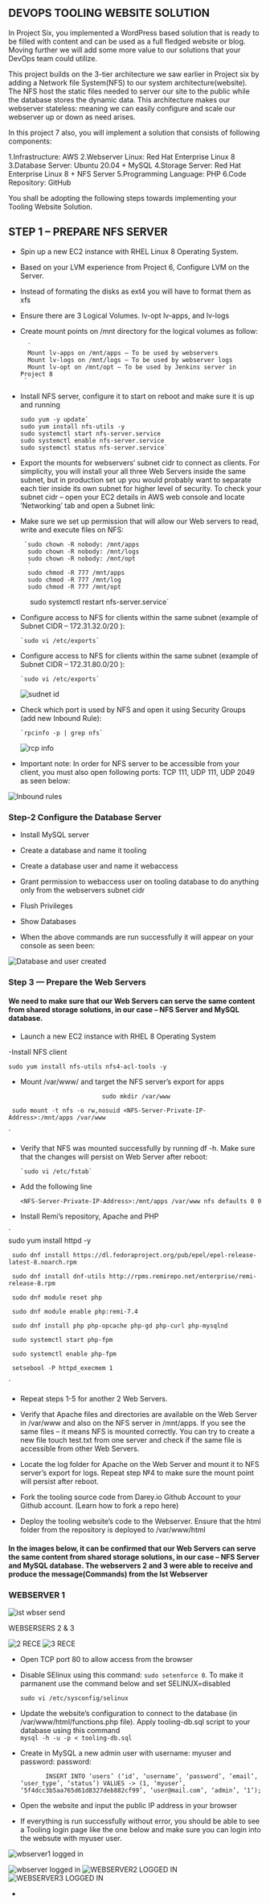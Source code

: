 ## DEVOPS TOOLING WEBSITE SOLUTION


In Project Six, you implemented a WordPress based solution that is ready to be filled with content and can be used as a full fledged website or blog. Moving further we will add some more value to our solutions that your DevOps team could utilize.

This project builds on the 3-tier architecture we saw earlier in Project six by adding a Network file System(NFS) to our system architecture(website). The NFS host the static files needed to server our site to the public while the database stores the dynamic data. This architecture makes our webserver stateless: meaning we can easily configure and scale our webserver up or down as need arises.

In this project 7 also, you will implement a solution that consists of following components:

1.Infrastructure: AWS
2.Webserver Linux: Red Hat Enterprise Linux 8
3.Database Server: Ubuntu 20.04 + MySQL
4.Storage Server: Red Hat Enterprise Linux 8 + NFS Server
5.Programming Language: PHP
6.Code Repository: GitHub

You shall be adopting the following steps towards implementing your Tooling Website Solution.

## STEP 1 – PREPARE NFS SERVER

- Spin up a new EC2 instance with RHEL Linux 8 Operating System.

- Based on your LVM experience from Project 6, Configure LVM on the Server.

- Instead of formating the disks as ext4 you will have to format them as xfs

- Ensure there are 3 Logical Volumes. lv-opt lv-apps, and lv-logs

- Create mount points on /mnt directory for the logical volumes as follow:
        
        `
        Mount lv-apps on /mnt/apps – To be used by webservers
        Mount lv-logs on /mnt/logs – To be used by webserver logs
        Mount lv-opt on /mnt/opt – To be used by Jenkins server in Project 8
       `
- Install NFS server, configure it to start on reboot and make sure it is up and running

      sudo yum -y update`
      sudo yum install nfs-utils -y
      sudo systemctl start nfs-server.service
      sudo systemctl enable nfs-server.service
      sudo systemctl status nfs-server.service`
      
- Export the mounts for webservers’ subnet cidr to connect as clients. For simplicity, you will install your all three Web Servers inside the same subnet, but in production set up you would probably want to separate each tier inside its own subnet for higher level of security. To check your subnet cidr – open your EC2 details in AWS web console and locate ‘Networking’ tab and open a Subnet link:

- Make sure we set up permission that will allow our Web servers to read, write and execute files on NFS:

                                   
       `sudo chown -R nobody: /mnt/apps
        sudo chown -R nobody: /mnt/logs
        sudo chown -R nobody: /mnt/opt
        `      
        sudo chmod -R 777 /mnt/apps
        sudo chmod -R 777 /mnt/log
        sudo chmod -R 777 /mnt/opt
`     
     `sudo systemctl restart nfs-server.service`
                                             
- Configure access to NFS for clients within the same subnet (example of Subnet CIDR – 172.31.32.0/20 ):

      `sudo vi /etc/exports`
      
- Configure access to NFS for clients within the same subnet (example of Subnet CIDR – 172.31.80.0/20 ):

      `sudo vi /etc/exports`
      
  ![sudnet id](https://user-images.githubusercontent.com/65022146/199224678-732d8a65-3109-4031-8d0d-0be300129474.png)

      
      
 - Check which port is used by NFS and open it using Security Groups (add new Inbound Rule):

       `rpcinfo -p | grep nfs`
       
      
      ![rcp info](https://user-images.githubusercontent.com/65022146/199214378-7fb9e69b-e0dd-43f5-a215-527156fcb8b3.png)
       
 - Important note: In order for NFS server to be accessible from your client, you must also open following ports: TCP 111, UDP 111, UDP 2049 as seen below:
 
![Inbound rules](https://user-images.githubusercontent.com/65022146/199215726-323afdaf-9d28-4920-8d13-622f292951ff.png)


### Step-2 Configure the Database Server
 
- Install MySQL server

- Create a database and name it tooling

- Create a database user and name it webaccess

- Grant permission to webaccess user on tooling database to do anything only from the webservers subnet cidr

- Flush Privileges

- Show Databases

- When the above commands are run successfully it will appear on your console as seen been:

![Database and user created](https://user-images.githubusercontent.com/65022146/199226231-a4c7c008-a859-4fe0-8fc1-64b08a42ace4.png)


### Step 3 — Prepare the Web Servers

#### We need to make sure that our Web Servers can serve the same content from shared storage solutions, in our case – NFS Server and MySQL database.

- Launch a new EC2 instance with RHEL 8 Operating System

-Install NFS client

`sudo yum install nfs-utils nfs4-acl-tools -y`

- Mount /var/www/ and target the NFS server’s export for apps

`                         
     sudo mkdir /var/www`
     
     sudo mount -t nfs -o rw,nosuid <NFS-Server-Private-IP-Address>:/mnt/apps /var/www
`

- Verify that NFS was mounted successfully by running df -h. Make sure that the changes will persist on Web Server after reboot:

      `sudo vi /etc/fstab`

- Add the following line

     `<NFS-Server-Private-IP-Address>:/mnt/apps /var/www nfs defaults 0 0`


- Install Remi’s repository, Apache and PHP

     
 `   
     sudo yum install httpd -y

     sudo dnf install https://dl.fedoraproject.org/pub/epel/epel-release-latest-8.noarch.rpm

     sudo dnf install dnf-utils http://rpms.remirepo.net/enterprise/remi-release-8.rpm

     sudo dnf module reset php

     sudo dnf module enable php:remi-7.4

     sudo dnf install php php-opcache php-gd php-curl php-mysqlnd

     sudo systemctl start php-fpm

     sudo systemctl enable php-fpm

     setsebool -P httpd_execmem 1
`

- Repeat steps 1-5 for another 2 Web Servers.

- Verify that Apache files and directories are available on the Web Server in /var/www and also on the NFS server in /mnt/apps. If you see the same files – it means NFS is mounted correctly. You can try to create a new file touch test.txt from one server and check if the same file is accessible from other Web Servers.

- Locate the log folder for Apache on the Web Server and mount it to NFS server’s export for logs. Repeat step №4 to make sure the mount point will persist after reboot.

- Fork the tooling source code from Darey.io Github Account to your Github account. (Learn how to fork a repo here)

- Deploy the tooling website’s code to the Webserver. Ensure that the html folder from the repository is deployed to /var/www/html


#### In the images below, it can be confirmed that our Web Servers can serve the same content from shared storage solutions, in our case – NFS Server and MySQL database. The webservers 2 and 3 were able to receive and produce the message(Commands) from the Ist Webserver

### WEBSERVER 1

![ist wbser send](https://user-images.githubusercontent.com/65022146/199230725-27b714c7-ca1e-41fd-b569-24d8da0aeaa0.png)


WEBSERSERS 2 & 3

![2 RECE](https://user-images.githubusercontent.com/65022146/199231459-50065761-a144-4e24-a975-7f29556c7222.png)
![3 RECE](https://user-images.githubusercontent.com/65022146/199231462-486cd5bb-a113-450b-b75c-a9b9c1c82e55.png)


- Open TCP port 80 to allow access from the browser

- Disable SElinux using this command: `sudo setenforce 0`. To make it parmanent use the command below and set SELINUX=disabled

    `sudo vi /etc/sysconfig/selinux`

- Update the website’s configuration to connect to the database (in /var/www/html/functions.php file). Apply tooling-db.sql script to your database using this command       
   `mysql -h -u -p < tooling-db.sql`

- Create in MySQL a new admin user with username: myuser and password: password:
      
   `       
    INSERT INTO ‘users’ (‘id’, ‘username’, ‘password’, ’email’, ‘user_type’, ‘status’) VALUES
    -> (1, ‘myuser’, ‘5f4dcc3b5aa765d61d8327deb882cf99’, ‘user@mail.com’, ‘admin’, ‘1’);
    `
    
 - Open the website and input the public IP address in your browser
 
 - If everything is run successfully without error, you should be able to see a Tooling login page like the one below and make sure you can login into the websute with myuser user.


![wbserver1 logged in](https://user-images.githubusercontent.com/65022146/199234972-a5282574-72ee-4d4c-8759-51306a58ac64.png)

![wbserver logged in](https://user-images.githubusercontent.com/65022146/199235044-b944f30a-14d1-4fe8-9f00-63ff955c8de3.png)
![WEBSERVER2 LOGGED IN](https://user-images.githubusercontent.com/65022146/199235052-e5062f1c-ff45-4129-9562-f6b08b09d354.png)
![WEBSERVER3 LOGGED IN](https://user-images.githubusercontent.com/65022146/199235056-9c8a9dd3-7e29-4987-8cf9-a9e80fab898e.png)


 - 
